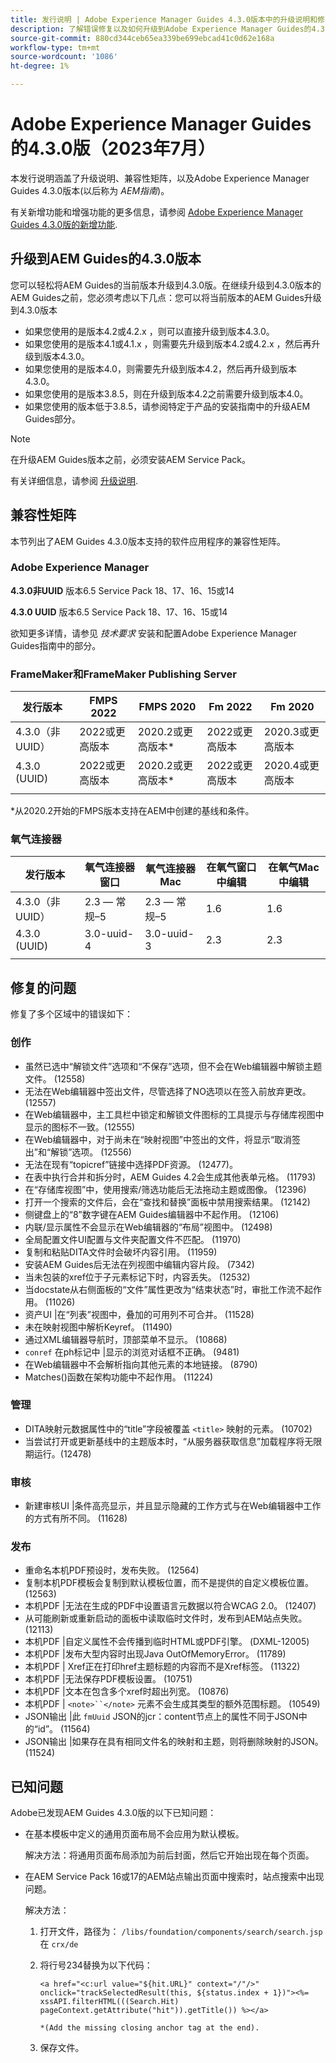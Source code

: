 ```yaml
---
title: 发行说明 | Adobe Experience Manager Guides 4.3.0版本中的升级说明和修复的问题
description: 了解错误修复以及如何升级到Adobe Experience Manager Guides的4.3.0版本
source-git-commit: 880cd344ceb65ea339be699ebcad41c0d62e168a
workflow-type: tm+mt
source-wordcount: '1086'
ht-degree: 1%

---
```


# Adobe Experience Manager Guides的4.3.0版（2023年7月）

本发行说明涵盖了升级说明、兼容性矩阵，以及Adobe Experience Manager Guides 4.3.0版本(以后称为 *AEM指南*)。

有关新增功能和增强功能的更多信息，请参阅 [Adobe Experience Manager Guides 4.3.0版的新增功能](./whats-new-4.3-release.md).

## 升级到AEM Guides的4.3.0版本


您可以轻松将AEM Guides的当前版本升级到4.3.0版。在继续升级到4.3.0版本的AEM Guides之前，您必须考虑以下几点：您可以将当前版本的AEM Guides升级到4.3.0版本

- 如果您使用的是版本4.2或4.2.x ，则可以直接升级到版本4.3.0。
- 如果您使用的是版本4.1或4.1.x ，则需要先升级到版本4.2或4.2.x ，然后再升级到版本4.3.0。
- 如果您使用的是版本4.0，则需要先升级到版本4.2，然后再升级到版本4.3.0。
- 如果您使用的是版本3.8.5，则在升级到版本4.2之前需要升级到版本4.0。
- 如果您使用的版本低于3.8.5，请参阅特定于产品的安装指南中的升级AEM Guides部分。



>[!NOTE]
>
>在升级AEM Guides版本之前，必须安装AEM Service Pack。

有关详细信息，请参阅 [升级说明](../install-guide/upgrade-xml-documentation.md).

## 兼容性矩阵

本节列出了AEM Guides 4.3.0版本支持的软件应用程序的兼容性矩阵。

### Adobe Experience Manager

**4.3.0非UUID**
版本6.5 Service Pack 18、17、16、15或14

**4.3.0 UUID**
版本6.5 Service Pack 18、17、16、15或14

欲知更多详情，请参见 *技术要求* 安装和配置Adobe Experience Manager Guides指南中的部分。

### FrameMaker和FrameMaker Publishing Server

| 发行版本 | FMPS 2022 | FMPS 2020 | Fm 2022 | Fm 2020 |
| --- | --- | --- | --- | --- |
| 4.3.0（非UUID） | 2022或更高版本 | 2020.2或更高版本* | 2022或更高版本 | 2020.3或更高版本 |
| 4.3.0 (UUID) | 2022或更高版本 | 2020.2或更高版本* | 2022或更高版本 | 2020.4或更高版本 |
| | | | |

*从2020.2开始的FMPS版本支持在AEM中创建的基线和条件。

### 氧气连接器

| 发行版本 | 氧气连接器窗口 | 氧气连接器Mac | 在氧气窗口中编辑 | 在氧气Mac中编辑 |
| --- | --- | --- |--- |--- |
| 4.3.0（非UUID） | 2.3 — 常规–5 | 2.3 — 常规–5 | 1.6 | 1.6 |
| 4.3.0 (UUID) | 3.0-uuid-4 | 3.0-uuid-3 | 2.3 | 2.3 |
|  |  |   |

## 修复的问题

修复了多个区域中的错误如下：

### 创作

- 虽然已选中“解锁文件”选项和“不保存”选项，但不会在Web编辑器中解锁主题文件。 (12558)
- 无法在Web编辑器中签出文件，尽管选择了NO选项以在签入前放弃更改。 (12557)
- 在Web编辑器中，主工具栏中锁定和解锁文件图标的工具提示与存储库视图中显示的图标不一致。(12555)
- 在Web编辑器中，对于尚未在“映射视图”中签出的文件，将显示“取消签出”和“解锁”选项。 (12556)
- 无法在现有“topicref”链接中选择PDF资源。 (12477)。
- 在表中执行合并和拆分时，AEM Guides 4.2会生成其他表单元格。 (11793)
- 在“存储库视图”中，使用搜索/筛选功能后无法拖动主题或图像。 (12396)
- 打开一个搜索的文件后，会在“查找和替换”面板中禁用搜索结果。 (12142)
- 侧键盘上的“8”数字键在AEM Guides编辑器中不起作用。 (12106)
- 内联/显示属性不会显示在Web编辑器的“布局”视图中。 (12498)
- 全局配置文件UI配置与文件夹配置文件不匹配。 (11970)
- 复制和粘贴DITA文件时会破坏内容引用。 (11959)
- 安装AEM Guides后无法在列视图中编辑内容片段。 (7342)
- 当未包装的xref位于子元素标记下时，内容丢失。 (12532)
- 当docstate从右侧面板的“文件”属性更改为“结束状态”时，审批工作流不起作用。 (11026)
- 资产UI |在“列表”视图中，叠加的可用列不可合并。 (11528)
- 未在映射视图中解析Keyref。 (11490)
- 通过XML编辑器导航时，顶部菜单不显示。 (10868)
- `conref` 在ph标记中 |显示的浏览对话框不正确。 (9481)
- 在Web编辑器中不会解析指向其他元素的本地链接。 (8790)
- Matches()函数在架构功能中不起作用。 (11224)



### 管理

- DITA映射元数据属性中的“title”字段被覆盖 `<title>` 映射的元素。 (10702)
- 当尝试打开或更新基线中的主题版本时，“从服务器获取信息”加载程序将无限期运行。(12478)


### 审核

- 新建审核UI |条件高亮显示，并且显示隐藏的工作方式与在Web编辑器中工作的方式有所不同。 (11628)

### 发布

- 重命名本机PDF预设时，发布失败。 (12564)
- 复制本机PDF模板会复制到默认模板位置，而不是提供的自定义模板位置。 (12563)
- 本机PDF |无法在生成的PDF中设置语言元数据以符合WCAG 2.0。 (12407)
- 从可能刷新或重新启动的面板中读取临时文件时，发布到AEM站点失败。 (12113)
- 本机PDF |自定义属性不会传播到临时HTML或PDF引擎。 (DXML-12005)
- 本机PDF |发布大型内容时出现Java OutOfMemoryError。 (11789)
- 本机PDF | Xref正在打印href主题标题的内容而不是Xref标签。 (11322)
- 本机PDF |无法保存PDF模板设置。 (10751)
- 本机PDF |文本在包含多个xref时超出列宽。 (10876)
- 本机PDF | `<note>``</note>` 元素不会生成其类型的额外范围标题。 (10549)
- JSON输出 |此 `fmUuid` JSON的jcr：content节点上的属性不同于JSON中的“id”。 (11564)
- JSON输出 |如果存在具有相同文件名的映射和主题，则将删除映射的JSON。 (11524)

## 已知问题

Adobe已发现AEM Guides 4.3.0版的以下已知问题：

- 在基本模板中定义的通用页面布局不会应用为默认模板。

  解决方法：将通用页面布局添加为前后封面，然后它开始出现在每个页面。
- 在AEM Service Pack 16或17的AEM站点输出页面中搜索时，站点搜索中出现问题。

  解决方法：

   1. 打开文件，路径为： `/libs/foundation/components/search/search.jsp` 在 `crx/de`
   1. 将行号234替换为以下代码：

      ```
      <a href="<c:url value="${hit.URL}" context="/"/>" onclick="trackSelectedResult(this, ${status.index + 1})"><%= xssAPI.filterHTML(((Search.Hit) pageContext.getAttribute("hit")).getTitle()) %></a>
      
      *(Add the missing closing anchor tag at the end).
      ```

   1. 保存文件。
